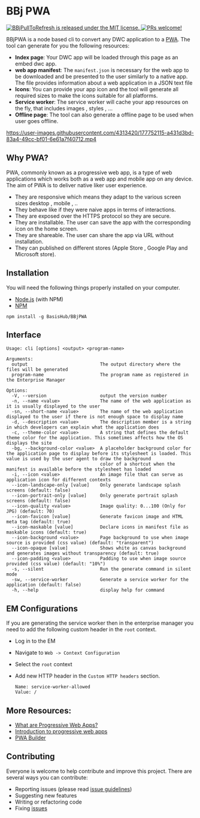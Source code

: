 # BBj PWA

<p>
  <a href="https://github.com/BasisHub/BBjPWA/blob/master/README.md">
    <img src="https://img.shields.io/badge/license-MIT-blue.svg" alt="BBjPullToRefresh is released under the MIT license." />
  </a>
  <a href="https://github.com/necolas/issue-guidelines/blob/master/CONTRIBUTING.md#pull-requests">
    <img src="https://img.shields.io/badge/PRs-welcome-brightgreen.svg" alt="PRs welcome!" />
  </a>
</p>

BBjPWA is a node based cli to convert any DWC application to a [PWA](https://developer.mozilla.org/en-US/docs/Web/Progressive_web_apps). The tool can generate for you the following resources:

- **Index page**: Your DWC app will be loaded through this page as an embed dwc app.
- **web app manifest**: The `manifest.json` is necessary for the web app to be downloaded and be presented to the user similarly to a native app. The file provides information about a web application in a JSON text file
- **Icons**: You can provide your app  icon and the tool will generate all required sizes to make the icons suitable for all platforms.
- **Service worker**: The service worker will cache your app resources on the fly, that includes images , styles , ...
- **Offline page**: The tool can also generate a offline page to be used when user goes offline.


https://user-images.githubusercontent.com/4313420/177752115-a431d3bd-83a4-49cc-bf01-6e61a7f40712.mp4


## Why PWA? 

PWA, commonly known as a progressive web app, is a type of web applications which works both as a web app and mobile app on 
any device. The aim of PWA is to deliver native liker user experience.

- They are responsive which means they adapt to the various screen sizes desktop , mobile , .. 
- They behave like if they were naive apps in terms of interactions. 
- They are exposed over the HTTPS protocol so they are secure. 
- They are installable. The user can save the app with the corresponding icon on the home screen. 
- They are shareable. The user can share the app via URL without installation.
- They can published on different stores (Apple Store , Google Play and Microsoft store).

## Installation

You will need the following things properly installed on your computer.

* [Node.js](http://nodejs.org/) (with NPM)
* [NPM](https://www.npmjs.com/get-npm)

```
npm install -g BasisHub/BBjPWA
```

## Interface 

```
Usage: cli [options] <output> <program-name>

Arguments:
  output                           The output directory where the files will be generated
  program-name                     The program name as registered in the Enterprise Manager

Options:
  -V, --version                    output the version number
  -n, --name <value>               The name of the web application as it is usually displayed to the user
  -sn, --short-name <value>        The name of the web application displayed to the user if there is not enough space to display name
  -d, --description <value>        The description member is a string in which developers can explain what the application does
  -c, --theme-color <value>        A string that defines the default theme color for the application. This sometimes affects how the OS displays the site
  -bg, --background-color <value>  A placeholder background color for the application page to display before its stylesheet is loaded. This value is used by the user agent to draw the background
                                   color of a shortcut when the manifest is available before the stylesheet has loaded
  -i, --icon <value>               An image file that can serve as application icon for different contexts
  --icon-landscape-only [value]    Only generate landscape splash screens (default: false)
  --icon-portrait-only [value]     Only generate portrait splash screens (default: false)
  --icon-quality <value>           Image quality: 0...100 (Only for JPG) (default: 70)
  --icon-favicon [value]           Generate favicon image and HTML meta tag (default: true)
  --icon-maskable [value]          Declare icons in manifest file as maskable icons (default: true)
  --icon-background <value>        Page background to use when image source is provided (css value) (default: "transparent")
  --icon-opaque [value]            Shows white as canvas background and generates images without transparency (default: true)
  --icon-padding <value>           Padding to use when image source provided (css value) (default: "10%")
  -s, --silent                     Run the generate command in silent mode
  -sw, --service-worker            Generate a service worker for the application (default: false)
  -h, --help                       display help for command
```

## EM Configurations

If you are generating the service worker then in the enterprise manager you need to add the following custom header 
in the `root` context.

* Log in to the EM
* Navigate to `Web -> Context Configuration`
* Select the `root` context
* Add new HTTP header in the `Custom HTTP headers` section. 

      Name: service-worker-allowed
      Value: /

## More Resources:

- [What are Progressive Web Apps?](https://web.dev/what-are-pwas/)
- [Introduction to progressive web apps](https://developer.mozilla.org/en-US/docs/Web/Progressive_web_apps/Introduction)
- [PWA Builder](https://www.pwabuilder.com/)

## Contributing

Everyone is welcome to help contribute and improve this project. There are several
ways you can contribute:

* Reporting issues (please read [issue guidelines](https://github.com/necolas/issue-guidelines))
* Suggesting new features
* Writing or refactoring code
* Fixing [issues](https://github.com/BasisHub/BBjPWA/issues)
